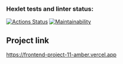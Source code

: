 ### Hexlet tests and linter status:
[![Actions Status](https://github.com/RomanKovgan/frontend-project-11/workflows/hexlet-check/badge.svg)](https://github.com/RomanKovgan/frontend-project-11/actions)
[![Maintainability](https://api.codeclimate.com/v1/badges/72fa83fa61af3e63696f/maintainability)](https://codeclimate.com/github/RomanKovgan/frontend-project-11/maintainability)

## Project link
https://frontend-project-11-amber.vercel.app
